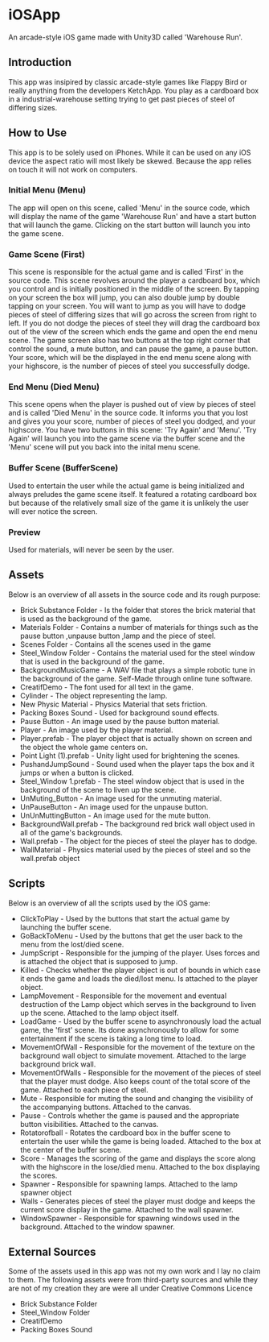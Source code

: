 # iOSApp
An arcade-style iOS game made with Unity3D called 'Warehouse Run'.
## Introduction
This app was insipired by classic arcade-style games like Flappy Bird or really anything from the developers KetchApp. You play as a cardboard box in a industrial-warehouse setting trying to get past pieces of steel of differing sizes. 
## How to Use
This app is to be solely used on iPhones. While it can be used on any iOS device the aspect ratio will most likely be skewed. Because the app relies on touch it will not work on computers.
### Initial Menu (Menu)
The app will open on this scene, called 'Menu' in the source code, which will display the name of the game 'Warehouse Run' and have a start button that will launch the game. Clicking on the start button will launch you into the game scene. 
### Game Scene (First) 
This scene is responsible for the actual game and is called 'First' in the source code. This scene revolves around the player a cardboard box, which you control and is initially positioned in the middle of the screen. By tapping on your screen the box will jump, you can also double jump by double tapping on your screen. You will want to jump as you will have to dodge pieces of steel of differing sizes that will go across the screen from right to left. If you do not dodge the pieces of steel they will drag the cardboard box out of the view of the screen which ends the game and open the end menu scene. The game screen also has two buttons at the top right corner that control the sound, a mute button, and can pause the game, a pause button. Your score, which will be the displayed in the end menu scene along with your highscore, is the number of pieces of steel you successfully dodge.
### End Menu (Died Menu)
This scene opens when the player is pushed out of view by pieces of steel and is called 'Died Menu' in the source code. It informs you that you lost and gives you your score, number of pieces of steel you dodged, and your highscore. You have two buttons in this scene: 'Try Again' and 'Menu'. 'Try Again' will launch you into the game scene via the buffer scene and the 'Menu' scene will put you back into the inital menu scene. 
### Buffer Scene (BufferScene)
Used to entertain the user while the actual game is being initialized and always preludes the game scene itself. It featured a rotating cardboard box but because of the relatively small size of the game it is unlikely the user will ever notice the screen. 
### Preview
Used for materials, will never be seen by the user. 
## Assets
Below is an overview of all assets in the source code and its rough purpose:
* Brick Substance Folder - Is the folder that stores the brick material that is used as the background of the game.
* Materials Folder - Contains a number of materials for things such as the pause button ,unpause button ,lamp and the piece of steel.
* Scenes Folder - Contains all the scenes used in the game
* Steel_Window Folder - Contains the material used for the steel window that is used in the background of the game.
* BackgroundMusicGame - A WAV file that plays a simple robotic tune in the background of the game. Self-Made through online tune software.
* CreatifDemo - The font used for all text in the game. 
* Cylinder - The object representing the lamp.
* New Physic Material - Physics Material that sets friction.
* Packing Boxes Sound - Used for background sound effects.
* Pause Button - An image used by the pause button material.
* Player - An image used by the player material.
* Player.prefab - The player object that is actually shown on screen and the object the whole game centers on.
* Point Light (1).prefab - Unity light used for brightening the scenes.
* PushandJumpSound - Sound used when the player taps the box and it jumps or when a button is clicked.
* Steel_Window 1.prefab - The steel window object that is used in the background of the scene to liven up the scene.
* UnMuting_Button - An image used for the unmuting material.
* UnPauseButton - An image used for the unpause button.
* UnUnMuttingButton - An image used for the mute button.
* BackgroundWall.prefab - The background red brick wall object used in all of the game's backgrounds.
* Wall.prefab - The object for the pieces of steel the player has to dodge.
* WallMaterial - Physics material used by the pieces of steel and so the wall.prefab object
## Scripts
Below is an overview of all the scripts used by the iOS game:
* ClickToPlay - Used by the buttons that start the actual game by launching the buffer scene.
* GoBackToMenu - Used by the buttons that get the user back to the menu from the lost/died scene. 
* JumpScript - Responsible for the jumping of the player. Uses forces and is attached the object that is supposed to jump.
* Killed - Checks whether the player object is out of bounds in which case it ends the game and loads the died/lost menu. Is attached to the player object.
* LampMovement - Responsible for the movement and eventual destruction of the Lamp object which serves in the background to liven up the scene. Attached to the lamp object itself.
* LoadGame - Used by the buffer scene to asynchronously load the actual game, the 'first' scene. Its done asynchronously to allow for some entertainment if the scene is taking a long time to load.
* MovementOfWall - Responsible for the movement of the texture on the background wall object to simulate movement. Attached to the large background brick wall.
* MovementOfWalls - Responsible for the movement of the pieces of steel that the player must dodge. Also keeps count of the total score of the game. Attached to each piece of steel.
* Mute - Responsible for muting the sound and changing the visibility of the accompanying buttons. Attached to the canvas.
* Pause - Controls whether the game is paused and the appropriate button visibilities. Attached to the canvas.
* Rotatorofball - Rotates the cardboard box in the buffer scene to entertain the user while the game is being loaded. Attached to the box at the center of the buffer scene.
* Score - Manages the scoring of the game and displays the score along with the highscore in the lose/died menu. Attached to the box displaying the scores.
* Spawner - Responsible for spawning lamps. Attached to the lamp spawner object
* Walls - Generates pieces of steel the player must dodge and keeps the current score display in the game. Attached to the wall spawner.
* WindowSpawner - Responsible for spawning windows used in the background. Attached to the window spawner.
## External Sources
Some of the assets used in this app was not my own work and I lay no claim to them. The following assets were from third-party sources and while they are not of my creation they are were all under Creative Commons Licence 
* Brick Substance Folder
* Steel_Window Folder
* CreatifDemo 
* Packing Boxes Sound
